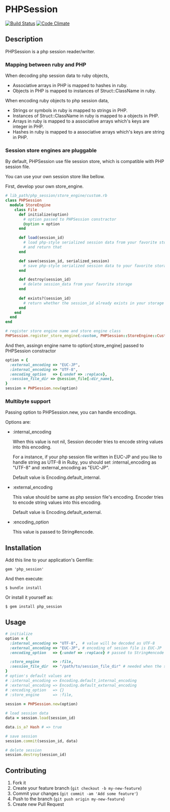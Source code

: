 # PHPSession
[![Build Status](https://travis-ci.org/Shinpeim/ruby_php_session.png?branch=master)](https://travis-ci.org/Shinpeim/ruby_php_session)
[![Code Climate](https://codeclimate.com/github/Shinpeim/ruby_php_session.png)](https://codeclimate.com/github/Shinpeim/ruby_php_session)

## Description
PHPSession is a php session reader/writer.

### Mapping between ruby and PHP

When decoding php session data to ruby objects,

* Associative arrays in PHP is mapped to hashes in ruby.
* Objects in PHP is mapped to instances of Struct::ClassName in ruby.

When encoding ruby objects to php session data,

* Strings or symbols in ruby is mapped to strings in PHP.
* Instances of Struct::ClassName in ruby is mapped to a objects in PHP.
* Arrays in ruby is mapped to a associative arrays which's keys are integer in PHP.
* Hashes in ruby is mapped to a associative arrays which's keys are string in PHP.

### Session store engines are pluggable

By default, PHPSession use file session store, which is compatible with PHP session file.

You can use your own session store like bellow.

First, develop your own store_engine.

```ruby
# lib_path/php_session/store_engine/custom.rb
class PHPSession
  module StoreEngine
    class File
      def initialize(option)
        # option passed to PHPSession constractor
        @option = option
      end

      def load(session_id)
        # load php-style serialized session data from your favorite storage
        # and return that
      end

      def save(session_id, serialized_session)
        # save php-style serialized session data to your favorite storage
      end

      def destroy(session_id)
        # delete session_data from your favorite storage
      end
      
      def exists?(session_id)
        # return whether the session_id already exists in your storage
      end
    end
  end
end

# register store engine name and store engine class
PHPSession.register_store_engine(:custom, PHPSession::StoreEngine::Custom)
```

And then, assingn engine name to option[:store_engine] passed to PHPSession constractor

```ruby
option = {
  :external_encoding => "EUC-JP",
  :internal_encoding => "UTF-8",
  :encoding_option   => {:undef => :replace},
  :session_file_dir => @session_file[:dir_name],
}
session = PHPSession.new(option)
```

### Multibyte support

Passing option to PHPSession.new, you can handle encodings.

Options are:

* :internal_encoding

    When this value is not nil, Session decoder tries to
    encode string values into this encoding.

    For a instance, if your php session file written in EUC-JP and you
    like to handle string as UTF-8 in Ruby, you should set :internal_encoding
    as "UTF-8" and :external_encoding as "EUC-JP".

    Default value is Encoding.default_internal.

* :external_encoding

    This value should be same as php session file's encoding.
    Encoder tries to encode string values into this encoding.

    Default value is Encoding.default_external.

* :encoding_option

    This value is passed to String#encode.


## Installation

Add this line to your application's Gemfile:

    gem 'php_session'

And then execute:

    $ bundle install

Or install it yourself as:

    $ gem install php_session

## Usage
```ruby
# initialize
option = {
  :internal_encoding => "UTF-8",  # value will be decoded as UTF-8
  :external_encoding => "EUC-JP", # encoding of sesion file is EUC-JP
  :encoding_option   => {:undef => :replace} # passed to String#encode

  :store_engine      => :file,
  :session_file_dir  => "/path/to/session_file_dir" # needed when the store_engine is :file
}
# option's default values are
# :internal_encoding => Encoding.default_internal_encoding
# :external_encoding => Encoding.default_external_encoding
# :encoding_option   => {}
# :store_engine      => :file,
    
session = PHPSession.new(option)

# load session data
data = session.load(session_id)

data.is_a? Hash # => true

# save session
session.commit(session_id, data)

# delete session
session.destroy(session_id)
```

## Contributing

1. Fork it
2. Create your feature branch (`git checkout -b my-new-feature`)
3. Commit your changes (`git commit -am 'Add some feature'`)
4. Push to the branch (`git push origin my-new-feature`)
5. Create new Pull Request
